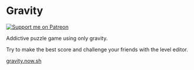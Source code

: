 # Gravity
[![Support me on Patreon](https://badgen.net/badge/become/a%20patron/F96753?icon=patreon)](https://www.patreon.com/gmartigny)

Addictive puzzle game using only gravity.

Try to make the best score and challenge your friends with the level editor.

[gravity.now.sh](https://gravity.now.sh)
